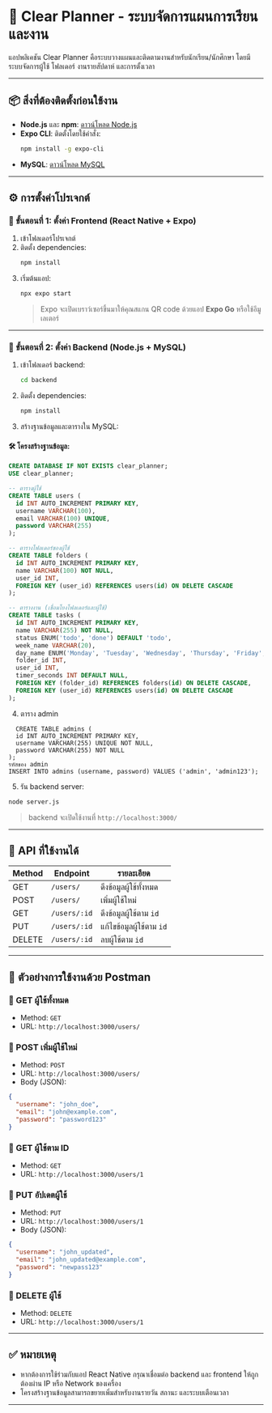 ﻿# 📘 Clear Planner - ระบบจัดการแผนการเรียนและงาน

แอปพลิเคชัน Clear Planner คือระบบวางแผนและติดตามงานสำหรับนักเรียน/นักศึกษา โดยมีระบบจัดการผู้ใช้ โฟลเดอร์ งานรายสัปดาห์ และการตั้งเวลา

---

## 📦 สิ่งที่ต้องติดตั้งก่อนใช้งาน

- **Node.js** และ **npm**: [ดาวน์โหลด Node.js](https://nodejs.org/)
- **Expo CLI**: ติดตั้งโดยใช้คำสั่ง:
  ```bash
  npm install -g expo-cli
  ```
- **MySQL**: [ดาวน์โหลด MySQL](https://dev.mysql.com/downloads/installer/)

---

## ⚙️ การตั้งค่าโปรเจกต์

### 🔹 ขั้นตอนที่ 1: ตั้งค่า Frontend (React Native + Expo)

1. เข้าโฟลเดอร์โปรเจกต์
2. ติดตั้ง dependencies:
   ```bash
   npm install
   ```
3. เริ่มต้นแอป:
   ```bash
   npx expo start
   ```
   > Expo จะเปิดเบราว์เซอร์ขึ้นมาให้คุณสแกน QR code ด้วยแอป **Expo Go** หรือใช้อีมูเลเตอร์

---

### 🔸 ขั้นตอนที่ 2: ตั้งค่า Backend (Node.js + MySQL)

1. เข้าโฟลเดอร์ backend:
   ```bash
   cd backend
   ```
2. ติดตั้ง dependencies:
   ```bash
   npm install
   ```
3. สร้างฐานข้อมูลและตารางใน MySQL:

#### 🛠️ โครงสร้างฐานข้อมูล:
```sql
CREATE DATABASE IF NOT EXISTS clear_planner;
USE clear_planner;

-- ตารางผู้ใช้
CREATE TABLE users (
  id INT AUTO_INCREMENT PRIMARY KEY,
  username VARCHAR(100),
  email VARCHAR(100) UNIQUE,
  password VARCHAR(255)
);

-- ตารางโฟลเดอร์ของผู้ใช้
CREATE TABLE folders (
  id INT AUTO_INCREMENT PRIMARY KEY,
  name VARCHAR(100) NOT NULL,
  user_id INT,
  FOREIGN KEY (user_id) REFERENCES users(id) ON DELETE CASCADE
);

-- ตารางงาน (เชื่อมโยงโฟลเดอร์และผู้ใช้)
CREATE TABLE tasks (
  id INT AUTO_INCREMENT PRIMARY KEY,
  name VARCHAR(255) NOT NULL,
  status ENUM('todo', 'done') DEFAULT 'todo',
  week_name VARCHAR(20),
  day_name ENUM('Monday', 'Tuesday', 'Wednesday', 'Thursday', 'Friday', 'Saturday', 'Sunday'),
  folder_id INT,
  user_id INT,
  timer_seconds INT DEFAULT NULL,
  FOREIGN KEY (folder_id) REFERENCES folders(id) ON DELETE CASCADE,
  FOREIGN KEY (user_id) REFERENCES users(id) ON DELETE CASCADE
);
```

4. ตาราง admin 
```
  CREATE TABLE admins (
  id INT AUTO_INCREMENT PRIMARY KEY,
  username VARCHAR(255) UNIQUE NOT NULL,
  password VARCHAR(255) NOT NULL
);
รหัสของ admin
INSERT INTO admins (username, password) VALUES ('admin', 'admin123');

```
5. รัน backend server:
```bash
node server.js
```
> backend จะเปิดใช้งานที่ `http://localhost:3000/`

---

## 📡 API ที่ใช้งานได้

| Method | Endpoint           | รายละเอียด                      |
|--------|--------------------|-------------------------------|
| GET    | `/users/`          | ดึงข้อมูลผู้ใช้ทั้งหมด         |
| POST   | `/users/`          | เพิ่มผู้ใช้ใหม่                 |
| GET    | `/users/:id`       | ดึงข้อมูลผู้ใช้ตาม `id`        |
| PUT    | `/users/:id`       | แก้ไขข้อมูลผู้ใช้ตาม `id`      |
| DELETE | `/users/:id`       | ลบผู้ใช้ตาม `id`               |

---

## 📮 ตัวอย่างการใช้งานด้วย Postman

### 🔹 GET ผู้ใช้ทั้งหมด
- Method: `GET`
- URL: `http://localhost:3000/users/`

### 🔹 POST เพิ่มผู้ใช้ใหม่
- Method: `POST`
- URL: `http://localhost:3000/users/`
- Body (JSON):
```json
{
  "username": "john_doe",
  "email": "john@example.com",
  "password": "password123"
}
```

### 🔹 GET ผู้ใช้ตาม ID
- Method: `GET`
- URL: `http://localhost:3000/users/1`

### 🔹 PUT อัปเดตผู้ใช้
- Method: `PUT`
- URL: `http://localhost:3000/users/1`
- Body (JSON):
```json
{
  "username": "john_updated",
  "email": "john_updated@example.com",
  "password": "newpass123"
}
```

### 🔹 DELETE ผู้ใช้
- Method: `DELETE`
- URL: `http://localhost:3000/users/1`

---

## ✅ หมายเหตุ

- หากต้องการใช้ร่วมกับแอป React Native กรุณาเชื่อมต่อ backend และ frontend ให้ถูกต้องผ่าน IP หรือ Network ของเครื่อง
- โครงสร้างฐานข้อมูลสามารถขยายเพิ่มสำหรับงานรายวัน สถานะ และระบบเตือนเวลา

---
